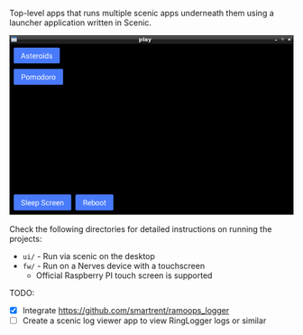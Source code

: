 Top-level apps that runs multiple scenic apps underneath them using a launcher application written in Scenic.

![Screenshot of running application](launcher.png)

Check the following directories for detailed instructions on running the projects:
* `ui/` - Run via scenic on the desktop
* `fw/` - Run on a Nerves device with a touchscreen
  * Official Raspberry PI touch screen is supported

TODO:
- [x] Integrate https://github.com/smartrent/ramoops_logger
- [ ] Create a scenic log viewer app to view RingLogger logs or similar
